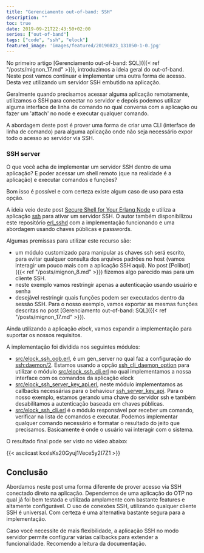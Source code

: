 ```yaml
---
title: "Gerenciamento out-of-band: SSH"
description: ""
toc: true
date: 2019-09-21T22:43:50+02:00
series: ["out-of-band"] 
tags: ["code", "ssh", "elock"]
featured_image: 'images/featured/20190823_131050-1-0.jpg'
---
```


No primeiro artigo [Gerenciamento out-of-band: SQL]({{< ref "/posts/mignon_17.md" >}}), introduzimos a ideia geral do out-of-band. Neste post vamos continuar e implementar uma outra forma de acesso. Desta vez utilizando um servidor SSH embutido na aplicação.

Geralmente quando precisamos acessar alguma aplicação remotamente, utilizamos o SSH para conectar no servidor e depois podemos utilizar alguma interface de linha de comando no qual conversa com a aplicação ou fazer um 'attach' no node e executar qualquer comando.

A abordagem deste post é prover uma forma de criar uma CLI (interface de linha de comando) para alguma aplicação onde não seja necessário expor todo o acesso ao servidor via SSH.

### SSH server

O que você acha de implementar um servidor SSH dentro de uma aplicação? E poder acessar um shell remoto (que na realidade é a aplicação) e executar comandos e funções?

Bom isso é possível e com certeza existe algum caso de uso para esta opção.

A ideia veio deste post [Secure Shell for Your Erlang Node](https://www.erlang-solutions.com/blog/secure-shell-for-your-erlang-node.html) e utiliza a aplicação [ssh](http://erlang.org/doc/apps/ssh/index.html) para ativar um servidor SSH. O autor também disponibilizou este repositório [erl_sshd](https://github.com/ivanos/erl_sshd) com a implementação funcionando e uma abordagem usando chaves públicas e passwords.

Algumas premissas para utilizar este recurso são:

* um módulo customizado para manipular as chaves ssh será escrito, para evitar qualquer consulta dos arquivos padrões no host (vamos interagir um pouco mais com a aplicação SSH aqui). No post [Polibot]({{< ref "/posts/mignon_8.md" >}}) fizemos algo parecido mas para um cliente SSH.
* neste exemplo vamos restringir apenas a autenticação usando usuário e senha
* desejável restringir quais funções podem ser executados dentro da sessão SSH. Para o nosso exemplo, vamos exportar as mesmas funções descritas no post [Gerenciamento out-of-band: SQL]({{< ref "/posts/mignon_17.md" >}}).

Ainda utilizando a aplicação _elock_, vamos expandir a implementação para suportar os nossos requisitos.

A implementação foi dividida nos seguintes módulos:

* [src/elock_ssh_oob.erl](https://github.com/joaohf/elock/blob/mignon-21/src/elock_ssh_oob.erl), é um gen_server no qual faz a configuração do [ssh:daemon/2](http://erlang.org/doc/man/ssh.html#daemon-2). Estamos usando a opção [ ssh_cli_daemon_option](http://erlang.org/doc/man/ssh.html#type-ssh_cli_daemon_option) para utilizar o módulo [src/elock_ssh_cli.erl](https://github.com/joaohf/elock/blob/mignon-21/src/elock_ssh_cli.erl) no qual implementamos a nossa interface com os comandos da aplicação elock
* [src/elock_ssh_server_key_api.erl](https://github.com/joaohf/elock/blob/mignon-21/src/elock_ssh_server_key_api.erl), neste módulo implementamos as callbacks necessárias para o behaviour [ssh_server_key_api](http://erlang.org/doc/man/ssh_server_key_api.html). Para o nosso exemplo, estamos gerando uma chave do servidor ssh e também desabilitamos a autenticação baseada em chaves públicas. 
* [src/elock_ssh_cli.erl](https://github.com/joaohf/elock/blob/mignon-21/src/elock_ssh_cli.erl) é o módulo responsável por receber um comando, verificar na lista de comandos e executar. Podemos implementar qualquer comando necessário e formatar o resultado do jeito que precisamos. Basicamente é onde o usuário vai interagir com o sistema.

O resultado final pode ser visto no vídeo abaixo:

{{< asciicast kxxlsKs20Gyuj1Vece5y2I7Z1 >}}


## Conclusão

Abordamos neste post uma forma diferente de prover acesso via SSH conectado direto na aplicação. Dependemos de uma aplicação do OTP no qual já foi bem testada e utilizada amplamente com bastante features e altamente configurável. O uso de conexões SSH, utilizando qualquer cliente SSH é universal. Com certeza é uma alternativa bastante segura para a implementação.

Caso você necessite de mais flexibilidade, a aplicação SSH no modo servidor permite configurar várias callbacks para extender a funcionalidade. Recomendo a leitura da documentação.
